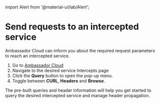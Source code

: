 import Alert from '@material-ui/lab/Alert';

# Send requests to an intercepted service

Ambassador Cloud can inform you about the required request parameters to reach an intercepted service.

  1. Go to [Ambassador Cloud](https://app.getambassador.io/cloud/)
  2. Navigate to the desired service Intercepts page
  3. Click the **Query** button to open the pop-up menu.
  4. Toggle between **CURL**, **Headers** and **Browse**.

The pre-built queries and header information will help you get started to query the desired intercepted service and manage header propagation. 
